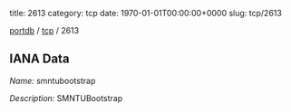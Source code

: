 title: 2613
category: tcp
date: 1970-01-01T00:00:00+0000
slug: tcp/2613

[portdb](/) / [tcp](/category/tcp.html) / 2613


## IANA Data

_Name:_ smntubootstrap

_Description:_ SMNTUBootstrap

